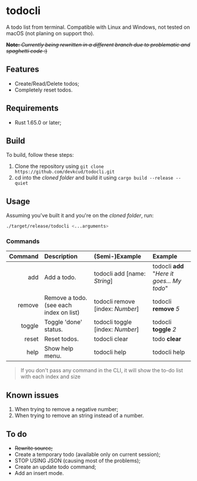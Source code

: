 # todocli

A todo list from terminal. Compatible with Linux and Windows, not tested on macOS (not planing on support tho).

~~**Note:** _Currently being rewritten in a different branch due to problematic and spaghetti code_ :)~~

## Features

- Create/Read/Delete todos;
- Completely reset todos.

## Requirements

- Rust 1.65.0 or later;

## Build

To build, follow these steps:

1. Clone the repository using `git clone https://github.com/devkcud/todocli.git`
2. cd into the _cloned folder_ and build it using `cargo build --release --quiet`

## Usage

Assuming you've built it and you're on the _cloned folder_, run:

```bash
./target/release/todocli <...arguments>
```

### Commands

| Command | Description                                | (Semi-)Example                   | Example
|      -: | :-                                         | :-                               | :-
|     add | Add a todo.                                | todocli add [name: _String_]     | todocli **add** "_Here it goes... My todo_"
|  remove | Remove a todo. (see each index on list)    | todocli remove [index: _Number_] | todocli **remove** _5_
|  toggle | Toggle 'done' status.                      | todocli toggle [index: _Number_] | todocli **toggle** _2_
|   reset | Reset todos.                               | todocli clear                    | todo **clear**
|    help | Show help menu.                            | todocli help                     | todocli help

> If you don't pass any command in the CLI, it will show the to-do list with each index and size

## Known issues

1. When trying to remove a negative number;
2. When trying to remove an string instead of a number.

## To do

- ~~Rewrite source;~~
- Create a temporary todo (available only on current session);
- STOP USING JSON (causing most of the problems);
- Create an update todo command;
- Add an insert mode.
